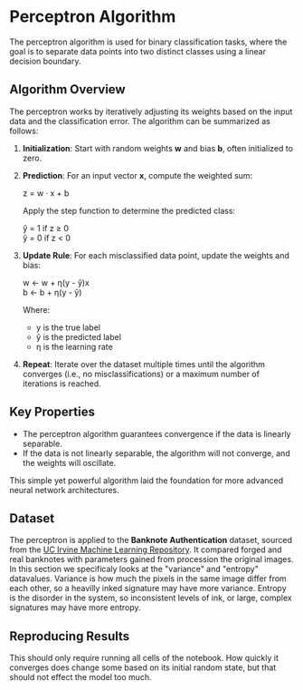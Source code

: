 # Perceptron Algorithm 

The perceptron algorithm is used for binary classification tasks, where the goal is to separate data points into two distinct classes using a linear decision boundary.

## Algorithm Overview

The perceptron works by iteratively adjusting its weights based on the input data and the classification error. The algorithm can be summarized as follows:

1. **Initialization**: Start with random weights **w** and bias **b**, often initialized to zero.

2. **Prediction**: For an input vector **x**, compute the weighted sum:
   
   z = w · x + b

   Apply the step function to determine the predicted class:

   ŷ = 1 if z ≥ 0  
   ŷ = 0 if z < 0

3. **Update Rule**: For each misclassified data point, update the weights and bias:

   w ← w + η(y - ŷ)x  
   b ← b + η(y - ŷ)

   Where:
   - y is the true label  
   - ŷ is the predicted label  
   - η is the learning rate

4. **Repeat**: Iterate over the dataset multiple times until the algorithm converges (i.e., no misclassifications) or a maximum number of iterations is reached.

## Key Properties

- The perceptron algorithm guarantees convergence if the data is linearly separable.
- If the data is not linearly separable, the algorithm will not converge, and the weights will oscillate.


This simple yet powerful algorithm laid the foundation for more advanced neural network architectures.


## Dataset

The perceptron is applied to the **Banknote Authentication** dataset, sourced from the [UC Irvine Machine Learning Repository](https://archive.ics.uci.edu/dataset/267/banknote+authentication). It compared forged and real banknotes with parameters gained from procession the original images. In this section we specificaly looks at the "variance" and "entropy" datavalues. Variance is how much the pixels in the same image differ from each other, so a heavilly inked signature may have more variance. Entropy is the disorder in the system, so inconsistent levels of ink, or large, complex signatures may have more entropy.

## Reproducing Results

This should only require running all cells of the notebook. How quickly it converges does change some based on its initial random state, but that should not effect the model too much.


